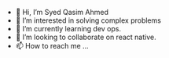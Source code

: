 - 👋 Hi, I’m Syed Qasim Ahmed
- 👀 I’m interested in solving complex problems
- 🌱 I’m currently learning dev ops.
- 💞️ I’m looking to collaborate on react native.
- 📫 How to reach me ...

<!---
syedqasimahmed/syedqasimahmed is a ✨ special ✨ repository because its `README.md` (this file) appears on your GitHub profile.
You can click the Preview link to take a look at your changes.
--->
